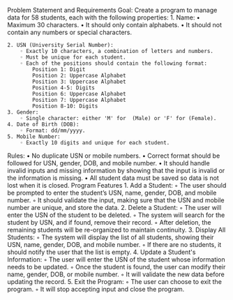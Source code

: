 Problem Statement and Requirements
Goal: Create a program to manage data for 58 students, each with the following properties:
    1. Name:
    • Maximum 30 characters.
    • It should only contain alphabets.
    • It should not contain any numbers or special characters.

    2. USN (University Serial Number):
        ◦ Exactly 10 characters, a combination of letters and numbers.
        ◦ Must be unique for each student.
        ◦ Each of the positions should contain the following format:
			Position 1: Digit 
			Position 2: Uppercase Alphabet 
			Position 3: Uppercase Alphabet 
			Position 4-5: Digits 
			Position 6: Uppercase Alphabet 
			Position 7: Uppercase Alphabet 
			Position 8-10: Digits 
    3. Gender:
        ◦ Single character: either 'M' for  (Male) or 'F' for (Female).
    4. Date of Birth (DOB):
        ◦ Format: dd/mm/yyyy.
    5. Mobile Number:
        ◦ Exactly 10 digits and unique for each student.
Rules:
    • No duplicate USN or mobile numbers.
    • Correct format should be followed for USN, gender, DOB, and mobile number.
    • It should handle invalid inputs and missing information by showing that the input is invalid or the information is missing.
    • All student data must be saved so data is not lost when it is closed.
Program Features
    1. Add a Student:
        ◦ The user should be prompted to enter the student’s USN, name, gender, DOB, and mobile number.
        ◦ It should validate the input, making sure that the USN and mobile number are unique, and store the data.
    2. Delete a Student:
        ◦ The user will enter the USN of the student to be deleted.
        ◦ The system will search for the student by USN, and if found, remove their record.
        ◦ After deletion, the remaining students will be re-organized to maintain continuity.
    3. Display All Students:
        ◦ The system will display the list of all students, showing their USN, name, gender, DOB, and mobile number.
        ◦ If there are no students, it should notify the user that the list is empty.
    4. Update a Student's Information:
        ◦ The user will enter the USN of the student whose information needs to be updated.
        ◦ Once the student is found, the user can modify their name, gender, DOB, or mobile number.
        ◦ It will validate the new data before updating the record.
    5. Exit the Program:
        ◦ The user can choose to exit the program.
        ◦ It will stop accepting input and close the program.


